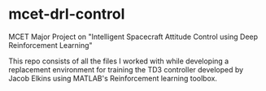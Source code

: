 # mcet-drl-control
MCET Major Project on "Intelligent Spacecraft Attitude Control using Deep Reinforcement Learning"

This repo consists of all the files I worked with while developing a replacement environment for training the TD3 controller developed by Jacob Elkins using MATLAB's Reinforcement learning toolbox.

